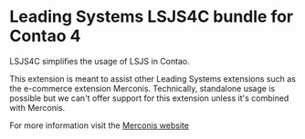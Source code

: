 # Leading Systems LSJS4C bundle for Contao 4

LSJS4C simplifies the usage of LSJS in Contao.

This extension is meant to assist other Leading Systems extensions such as the
e-commerce extension Merconis. Technically, standalone usage is possible but we can't offer
support for this extension unless it's combined with Merconis.

For more information visit the [Merconis website](https://merconis.com)